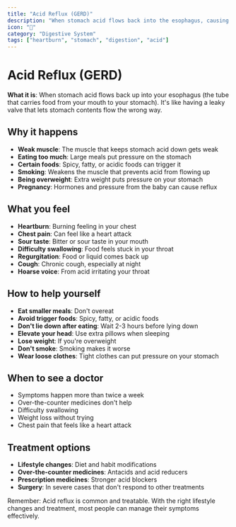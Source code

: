 ```yaml
---
title: "Acid Reflux (GERD)"
description: "When stomach acid flows back into the esophagus, causing heartburn and discomfort"
icon: "🤢"
category: "Digestive System"
tags: ["heartburn", "stomach", "digestion", "acid"]
---
```


# Acid Reflux (GERD)

**What it is**: When stomach acid flows back up into your esophagus (the tube that carries food from your mouth to your stomach). It's like having a leaky valve that lets stomach contents flow the wrong way.

## Why it happens

- **Weak muscle**: The muscle that keeps stomach acid down gets weak
- **Eating too much**: Large meals put pressure on the stomach
- **Certain foods**: Spicy, fatty, or acidic foods can trigger it
- **Smoking**: Weakens the muscle that prevents acid from flowing up
- **Being overweight**: Extra weight puts pressure on your stomach
- **Pregnancy**: Hormones and pressure from the baby can cause reflux

## What you feel

- **Heartburn**: Burning feeling in your chest
- **Chest pain**: Can feel like a heart attack
- **Sour taste**: Bitter or sour taste in your mouth
- **Difficulty swallowing**: Food feels stuck in your throat
- **Regurgitation**: Food or liquid comes back up
- **Cough**: Chronic cough, especially at night
- **Hoarse voice**: From acid irritating your throat

## How to help yourself

- **Eat smaller meals**: Don't overeat
- **Avoid trigger foods**: Spicy, fatty, or acidic foods
- **Don't lie down after eating**: Wait 2-3 hours before lying down
- **Elevate your head**: Use extra pillows when sleeping
- **Lose weight**: If you're overweight
- **Don't smoke**: Smoking makes it worse
- **Wear loose clothes**: Tight clothes can put pressure on your stomach

## When to see a doctor

- Symptoms happen more than twice a week
- Over-the-counter medicines don't help
- Difficulty swallowing
- Weight loss without trying
- Chest pain that feels like a heart attack

## Treatment options

- **Lifestyle changes**: Diet and habit modifications
- **Over-the-counter medicines**: Antacids and acid reducers
- **Prescription medicines**: Stronger acid blockers
- **Surgery**: In severe cases that don't respond to other treatments

Remember: Acid reflux is common and treatable. With the right lifestyle changes and treatment, most people can manage their symptoms effectively.
